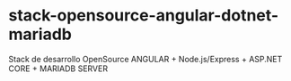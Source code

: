 # stack-opensource-angular-dotnet-mariadb
Stack de desarrollo OpenSource ANGULAR + Node.js/Express + ASP.NET CORE + MARIADB SERVER
